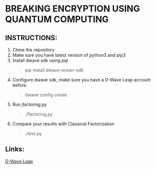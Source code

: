 # BREAKING ENCRYPTION USING QUANTUM COMPUTING

## INSTRUCTIONS:

1. Clone the repository
2. Make sure you have latest version of python3 and pip3
3. Install dwave sdk using _pip_
    > pip install dwave-ocean-sdk
4. Configure dwave sdk, make sure you have a D-Wave Leap account before.
    > dwave config create
5. Run _factoring.py_
    > ./factoring.py
6. Compare your results with Classical Factorization
    > ./test.py

## Links:

[D-Wave Leap](https://docs.dwavesys.com/docs/latest/leap.html)